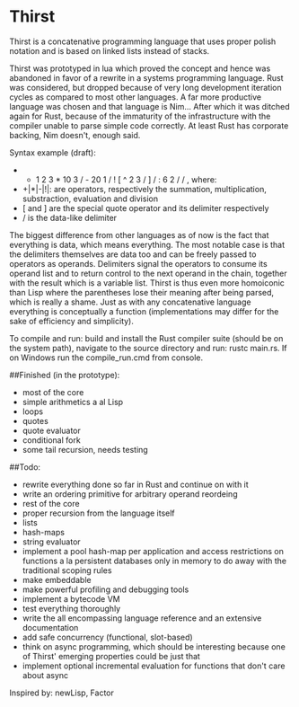 # Thirst
Thirst is a concatenative programming language that uses proper polish notation and is based on linked lists instead of stacks.

Thirst was prototyped in lua which proved the concept and hence was abandoned in favor of a rewrite in a systems programming language. Rust was considered, but dropped because of very long development iteration cycles as compared to most other languages. A far more productive language was chosen and that language is Nim... After which it was ditched again for Rust, because of the immaturity of the infrastructure with the compiler unable to parse simple code correctly. At least Rust has corporate backing, Nim doesn't, enough said.

Syntax example (draft):
*	+ 1 2 3 * 10 3 / - 20 1 / ! [ ^ 2 3 / ] / : 6 2 / /  , where:
*	+|*|-|!|: are operators, respectively the summation, multiplication, substraction, evaluation and division
*	[ and ] are the special quote operator and its delimiter respectively
*	/ is the data-like delimiter

The biggest difference from other languages as of now is the fact that everything is data, which means everything.
The most notable case is that the delimiters themselves are data too and can be freely passed to operators as operands.
Delimiters signal the operators to consume its operand list and to return control to
the next operand in the chain, together with the result which is a variable list. Thirst is thus even more homoiconic than Lisp where the parentheses lose their meaning after being parsed, which is really a shame. Just as with any concatenative language everything is conceptually a function (implementations may differ for the sake of efficiency and simplicity).

To compile and run: build and install the Rust compiler suite (should be on the system path), navigate to the source directory and run: rustc main.rs. If on Windows run the compile_run.cmd from console.

##Finished (in the prototype):
* most of the core
* simple arithmetics a al Lisp
* loops
* quotes
* quote evaluator
* conditional fork
* some tail recursion, needs testing

##Todo:
* rewrite everything done so far in Rust and continue on with it
* write an ordering primitive for arbitrary operand reordeing
* rest of the core
* proper recursion from the language itself
* lists
* hash-maps
* string evaluator
* implement a pool hash-map per application and access restrictions on functions a la persistent databases only in memory to do away with the traditional scoping rules
* make embeddable
* make powerful profiling and debugging tools
* implement a bytecode VM
* test everything thoroughly
* write the all encompassing language reference and an extensive documentation
* add safe concurrency (functional, slot-based)
* think on async programming, which should be interesting because one of Thirst' emerging properties could be just that
* implement optional incremental evaluation for functions that don't care about async

Inspired by: newLisp, Factor
